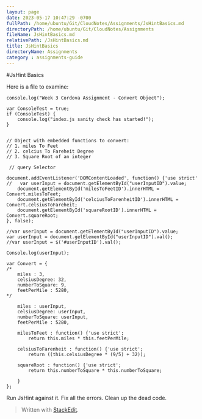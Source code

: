 ```yaml
---
layout: page
date: 2023-05-17 10:47:29 -0700
fullPath: /home/ubuntu/Git/CloudNotes/Assignments/JsHintBasics.md
directoryPath: /home/ubuntu/Git/CloudNotes/Assignments
fileName: JsHintBasics.md
relativePath: /JsHintBasics.md
title: JsHintBasics
directoryName: Assignments
category : assignments-guide
---
```


#JsHint Basics

Here is a file to examine:


    console.log("Week 3 Cordova Assignment - Convert Object");
    
    var ConsoleTest = true;
    if (ConsoleTest) {
    	console.log("index.js sanity check has started!");
    }
    
    
    // Object with embedded functions to convert:
    // 1. miles To Feet
    // 2. celcius To Fareheit Degree
    // 3. Square Root of an integer
    
     // query Selector
    
    document.addEventListener('DOMContentLoaded', function() {'use strict'
    //   var userInput = document.getElementById("userInputID").value;
    	document.getElementById('milesToFeetID').innerHTML = Convert.milesToFeet;
    	document.getElementById('celciusToFarenheitID').innerHTML = Convert.celsiusToFareheit;
    	document.getElementById('squareRootID').innerHTML = Convert.squareRoot;
    }, false);
    
    //var userInput = document.getElementById("userInputID").value;
    var userInput = document.getElementById("userInputID").val();
    //var userInput = $('#userInputID').val();
    
    Console.log(userInput);
    
    var Convert = {
    /*	
    	miles : 3,
    	celsiusDegree: 32,
    	numberToSquare: 9,		
    	feetPerMile : 5280,
    */
    
    	miles : userInput,
    	celsiusDegree: userInput,
    	numberToSquare: userInput,
    	feetPerMile : 5280,
    	
    	milesToFeet : function() {'use strict';
    		return this.miles * this.feetPerMile;
    		
    	celsiusToFarenheit : function() {'use strict';
    		return ((this.celsiusDegree * (9/5) + 32));
    		
    	squareRoot : function() {'use strict';
    		return this.numberToSquare * this.numberToSquare;	
    	
    	}
    };

Run JsHint against it. Fix all the errors. Clean up the dead code.



> Written with [StackEdit](https://stackedit.io/).